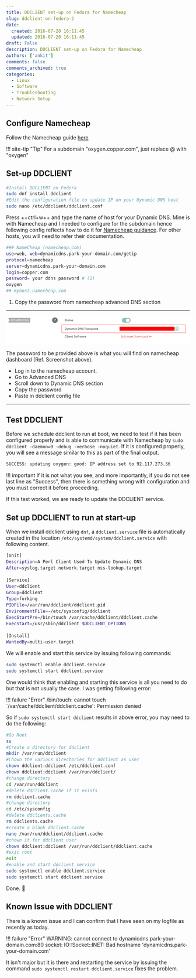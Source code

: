 ```yaml
---
title: DDCLIENT set-up on Fedora for Namecheap
slug: ddclient-on-fedora-2
date: 
  created: 2016-07-20 16:11:45
  updated: 2016-07-20 16:11:45
draft: False
description: DDCLIENT set-up on Fedora for Namecheap
authors: ['ankit']
comments: false
comments_archived: true
categories:
  - Linux
  - Software
  - Troubleshooting
  - Network Setup
---
```


## Configure Namecheap

Follow the Namecheap guide [here](https://www.namecheap.com/support/knowledgebase/article.aspx/43/11/how-do-i-set-up-a-host-for-dynamic-dns)

!!! site-tip "Tip"
    For a subdomain "oxygen.copper.com", just replace @ with "oxygen"
	
<!-- more -->

## Set-up DDCLIENT

```bash linenums="1"
#Install DDCLIENT on Fedora
sudo dnf install ddclient
#Edit the configuration file to update IP on your Dynamic DNS host
sudo nano /etc/ddclient/ddclient.conf
```

Press ++ctrl+w++ and type the name of host for your Dynamic DNS. Mine is with Namecheap and I needed to configure for the subdomain hence following config reflects how to do it for [Namecheap guidance](https://www.namecheap.com/support/knowledgebase/article.aspx/583/11/how-do-i-configure-ddclient/). For other hosts, you will need to refer their documentation.

```bash linenums="1"
### NameCheap (namecheap.com)
use=web, web=dynamicdns.park-your-domain.com/getip
protocol=namecheap
server=dynamicdns.park-your-domain.com
login=copper.com
password= your ddns password # (1)
oxygen
## myhost.namecheap.com
```

1. Copy the password from namecheap advanced DNS section

---
![image](../assets/images/2016/07/advanced-dns-3-6-2016-171.png)

The password to be provided above is what you will find on namecheap dashboard (Ref. Screenshot above).

* Log in to the namecheap account.
* Go to Advanced DNS
* Scroll down to Dynamic DNS section
* Copy the password
* Paste in ddclient config file

---

## Test DDCLIENT

Before we schedule ddclient to run at boot, we need to test if it has been configured properly and is able to communicate with Namecheap by `sudo ddclient -daemon=0 -debug -verbose -noquiet`. If it is configured properly, you will see a message similar to this as part of the final output.

```bash
SUCCESS: updating oxygen: good: IP address set to 92.117.273.56
```

!!! important
    If it is not what you see, and more importantly, if you do not see last line as "Success", then there is something wrong with configuration and you must correct it before proceeding.

If this test worked, we are ready to update the DDCLIENT service.

## Set up DDCLIENT to run at start-up

When we install ddclient using `dnf`, a `ddclient.service` file is automatically created in the location `/etc/systemd/system/ddclient.service` with following content.

```bash linenums="1" title="/etc/systemd/system/ddclient.service"
[Unit]
Description=A Perl Client Used To Update Dynamic DNS
After=syslog.target network.target nss-lookup.target

[Service]
User=ddclient
Group=ddclient
Type=forking
PIDFile=/var/run/ddclient/ddclient.pid
EnvironmentFile=-/etc/sysconfig/ddclient
ExecStartPre=/bin/touch /var/cache/ddclient/ddclient.cache
ExecStart=/usr/sbin/ddclient $DDCLIENT_OPTIONS

[Install]
WantedBy=multi-user.target
```

We will enable and start this service by issuing following commands:

```bash linenums="1"
sudo systemctl enable ddclient.service
sudo systemctl start ddclient.service
```

One would think that enabling and starting this service is all you need to do but that is not usually the case. I was getting following error:

!!! failure "Error"
    /bin/touch: cannot touch `/var/cache/ddclient/ddclient.cache': Permission denied
	
So if `sudo systemctl start ddclient` results in above error, you may need to do the following:

```bash linenums="1"
#Go Root
su
#Create a directory for ddclient
mkdir /var/run/ddclient
#Chown the various directories for ddclient as user
chown ddclient:ddclient /etc/ddclient.conf
chown ddclient:ddclient /var/run/ddclient/
#change directory
cd /var/run/ddclient
#delete ddclient.cache if it exists
rm ddclient.cache
#change directory
cd /etc/sysconfig
#delete ddclients.cache
rm ddclients.cache
#create a blank ddclient.cache
nano /var/run/ddclient/ddclient.cache
#chown it for ddclient user
chown ddclient:ddclient /var/run/ddclient/ddclient.cache
#exit root
exit
#enable and start ddclient service
sudo systemctl enable ddclient.service
sudo systemctl start ddclient.service
```

Done. :partying_face:

## Known Issue with DDCLIENT

There is a known issue and I can confirm that I have seen on my logfile as recently as today.

!!! failure "Error"
    WARNING: cannot connect to dynamicdns.park-your-domain.com:80 socket: IO::Socket::INET: Bad hostname 'dynamicdns.park-your-domain.com'

It isn't major but it is there and restarting the service by issuing the command `sudo systemctl restart ddclient.service` fixes the problem.
 
